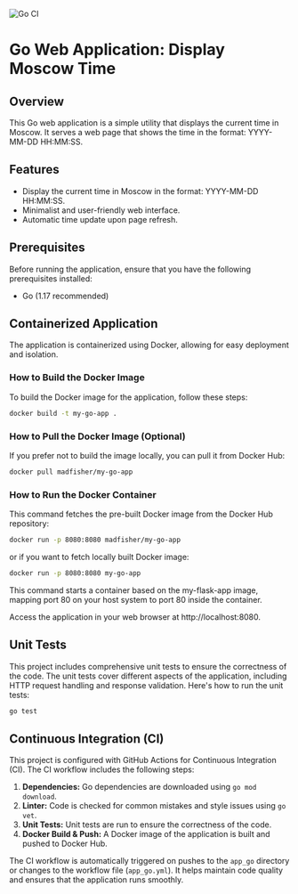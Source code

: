 ![Go CI](https://github.com/MaximInnopolis/devops-labs/workflows/Go%20CI/badge.svg)
# Go Web Application: Display Moscow Time

## Overview

This Go web application is a simple utility that displays the current time in Moscow. It serves a web page that shows the time in the format: YYYY-MM-DD HH:MM:SS.

## Features

- Display the current time in Moscow in the format: YYYY-MM-DD HH:MM:SS.
- Minimalist and user-friendly web interface.
- Automatic time update upon page refresh.

## Prerequisites

Before running the application, ensure that you have the following prerequisites installed:

- Go (1.17 recommended)

## Containerized Application

The application is containerized using Docker, allowing for easy deployment and isolation.

### How to Build the Docker Image

To build the Docker image for the application, follow these steps:

```bash
docker build -t my-go-app .
```

### How to Pull the Docker Image (Optional)

If you prefer not to build the image locally, you can pull it from Docker Hub:

```bash
docker pull madfisher/my-go-app
```

### How to Run the Docker Container

This command fetches the pre-built Docker image from the Docker Hub repository:

```bash
docker run -p 8080:8080 madfisher/my-go-app
```
or if you want to fetch locally built Docker image:
```bash
docker run -p 8080:8080 my-go-app
```

This command starts a container based on the my-flask-app image, mapping port 80 on your host system to port 80 inside the container.

Access the application in your web browser at http://localhost:8080.

## Unit Tests

This project includes comprehensive unit tests to ensure the correctness of the code. The unit tests cover different aspects of the application, including HTTP request handling and response validation. Here's how to run the unit tests:

```bash
go test
```

## Continuous Integration (CI)

This project is configured with GitHub Actions for Continuous Integration (CI). The CI workflow includes the following steps:

1. **Dependencies:** Go dependencies are downloaded using `go mod download`.
2. **Linter:** Code is checked for common mistakes and style issues using `go vet`.
3. **Unit Tests:** Unit tests are run to ensure the correctness of the code.
4. **Docker Build & Push:** A Docker image of the application is built and pushed to Docker Hub.

The CI workflow is automatically triggered on pushes to the `app_go` directory or changes to the workflow file (`app_go.yml`). It helps maintain code quality and ensures that the application runs smoothly.
